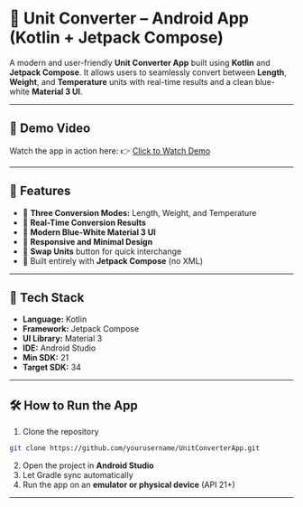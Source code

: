 # 🧭 Unit Converter – Android App (Kotlin + Jetpack Compose)


A modern and user-friendly **Unit Converter App** built using **Kotlin** and **Jetpack Compose**.
It allows users to seamlessly convert between **Length**, **Weight**, and **Temperature** units with real-time results and a clean blue-white **Material 3 UI**.


---
## 🎥 Demo Video


Watch the app in action here:
👉 [Click to Watch Demo](https://drive.google.com/file/d/1Hkx29zyVbdngk_Jr59ubKzXwlb5yOlhT/view?usp=sharing)

---

## 🚀 Features


- 🔹 **Three Conversion Modes:** Length, Weight, and Temperature
- 🔹 **Real-Time Conversion Results**
- 🔹 **Modern Blue-White Material 3 UI**
- 🔹 **Responsive and Minimal Design**
- 🔹 **Swap Units** button for quick interchange
- 🔹 Built entirely with **Jetpack Compose** (no XML)


---


## 🧩 Tech Stack


- **Language:** Kotlin
- **Framework:** Jetpack Compose
- **UI Library:** Material 3
- **IDE:** Android Studio
- **Min SDK:** 21
- **Target SDK:** 34


---


## 🛠️ How to Run the App


1. Clone the repository
```bash
git clone https://github.com/yourusername/UnitConverterApp.git
```
2. Open the project in **Android Studio**
3. Let Gradle sync automatically
4. Run the app on an **emulator or physical device** (API 21+)


---





